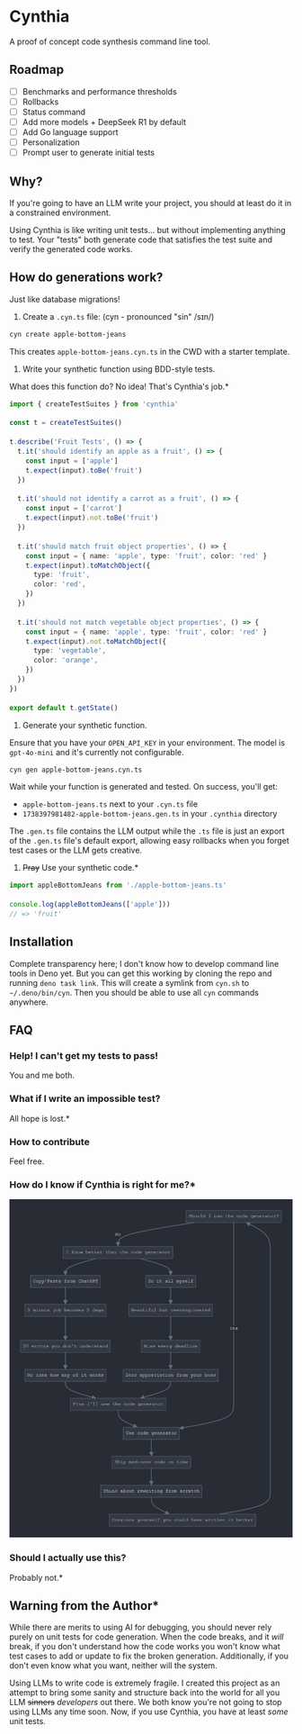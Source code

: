# Cynthia

A proof of concept code synthesis command line tool.

## Roadmap

- [ ] Benchmarks and performance thresholds
- [ ] Rollbacks
- [ ] Status command
- [ ] Add more models + DeepSeek R1 by default
- [ ] Add Go language support
- [ ] Personalization
- [ ] Prompt user to generate initial tests

## Why?

If you're going to have an LLM write your project, you should at least do it in a constrained environment.

Using Cynthia is like writing unit tests... but without implementing anything to test. Your "tests" both generate code that satisfies the test suite and verify the generated code works.

## How do generations work?

Just like database migrations!

1. Create a `.cyn.ts` file: (cyn - pronounced "sin" /sɪn/)

```sh
cyn create apple-bottom-jeans
```

This creates `apple-bottom-jeans.cyn.ts` in the CWD with a starter template.

1. Write your synthetic function using BDD-style tests.

What does this function do? No idea! That's Cynthia's job.*

```ts
import { createTestSuites } from 'cynthia'

const t = createTestSuites()

t.describe('Fruit Tests', () => {
  t.it('should identify an apple as a fruit', () => {
    const input = ['apple']
    t.expect(input).toBe('fruit')
  })

  t.it('should not identify a carrot as a fruit', () => {
    const input = ['carrot']
    t.expect(input).not.toBe('fruit')
  })

  t.it('should match fruit object properties', () => {
    const input = { name: 'apple', type: 'fruit', color: 'red' }
    t.expect(input).toMatchObject({
      type: 'fruit',
      color: 'red',
    })
  })

  t.it('should not match vegetable object properties', () => {
    const input = { name: 'apple', type: 'fruit', color: 'red' }
    t.expect(input).not.toMatchObject({
      type: 'vegetable',
      color: 'orange',
    })
  })
})

export default t.getState()
```

1. Generate your synthetic function.

Ensure that you have your `OPEN_API_KEY` in your environment. The model is `gpt-4o-mini` and it's currently not configurable.

```sh
cyn gen apple-bottom-jeans.cyn.ts
```

Wait while your function is generated and tested. On success, you'll get:

- `apple-bottom-jeans.ts` next to your `.cyn.ts` file
- `1738397981482-apple-bottom-jeans.gen.ts` in your `.cynthia` directory

The `.gen.ts` file contains the LLM output while the `.ts` file is just an export of the `.gen.ts` file's default export, allowing easy rollbacks when you forget test cases or the LLM gets creative.

1. ~~Pray~~ Use your synthetic code.*

```ts
import appleBottomJeans from './apple-bottom-jeans.ts'

console.log(appleBottomJeans(['apple']))
// => 'fruit'
```

## Installation

Complete transparency here; I don't know how to develop command line tools in Deno yet. But you can get this working by cloning the repo and running `deno task link`. This will create a symlink from `cyn.sh` to `~/.deno/bin/cyn`. Then you
should be able to use all `cyn` commands anywhere.

## FAQ

### Help! I can't get my tests to pass!

You and me both.

### What if I write an impossible test?

All hope is lost.*

### How to contribute

Feel free.

### How do I know if Cynthia is right for me?*

![img](flow-chart.png)

### Should I actually use this?

Probably not.*

## Warning from the Author*

While there are merits to using AI for debugging, you should never rely purely on unit tests for code generation. When the code breaks, and it _will_ break, if you don't understand how the code works you won't know what test cases to add or
update to fix the broken generation. Additionally, if you don't even know what you want, neither will the system.

Using LLMs to write code is extremely fragile. I created this project as an attempt to bring some sanity and structure back into the world for all you LLM ~~sinners~~ _developers_ out there. We both know you're not going to stop using LLMs
any time soon. Now, if you use Cynthia, you have at least _some_ unit tests.
